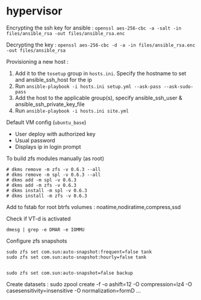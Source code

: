 hypervisor
==========

Encrypting the ssh key for ansible :
`openssl aes-256-cbc -a -salt -in files/ansible_rsa -out files/ansible_rsa.enc`

Decrypting the key :
`openssl aes-256-cbc -d -a -in files/ansible_rsa.enc -out files/ansible_rsa`

Provisioning a new host :

1. Add it to the `tosetup` group in `hosts.ini`. Specify the hostname to set and ansible_ssh_host for the ip
2. Run `ansible-playbook -i hosts.ini setup.yml --ask-pass --ask-sudo-pass`
3. Add the host to the applicable group(s), specify ansible_ssh_user & ansible_ssh_private_key_file
4. Run `ansible-playbook -i hosts.ini site.yml`

Default VM config (`ubuntu_base`)
- User deploy with authorized key
- Usual password
- Displays ip in login prompt

To build zfs modules manually (as root)

```
# dkms remove -m zfs -v 0.6.3 --all
# dkms remove -m spl -v 0.6.3 --all
# dkms add -m spl -v 0.6.3
# dkms add -m zfs -v 0.6.3
# dkms install -m spl -v 0.6.3
# dkms install -m zfs -v 0.6.3
```

Add to fstab for root btrfs volumes : noatime,nodiratime,compress,ssd

Check if VT-d is activated

`dmesg | grep -e DMAR -e IOMMU`

Configure zfs snapshots

```
sudo zfs set com.sun:auto-snapshot:frequent=false tank
sudo zfs set com.sun:auto-snapshot:hourly=false tank


sudo zfs set com.sun:auto-snapshot=false backup
```

Create datasets :
sudo zpool create -f -o ashift=12 -O compression=lz4 -O casesensitivity=insensitive -O normalization=formD ...
